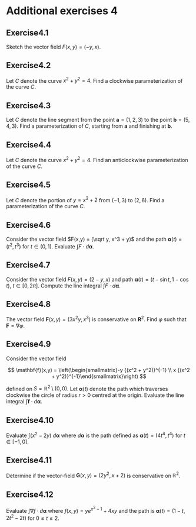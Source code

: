 # Additional exercises 4

<!--@include: ./pages/notation.md-->

## Exercise

Sketch the vector field $F(x,y) = (-y,x)$.

## Exercise

Let $C$ denote the curve $x^2 + y^2 = 4$. Find a clockwise parameterization of the curve $C$.

## Exercise

Let $C$ denote the line segment from the point $\mathbf{a} = (1,2,3)$ to the point $\mathbf{b} = (5,4,3)$. Find a parameterization of $C$, starting from $\mathbf{a}$ and finishing at $\mathbf{b}$.

## Exercise

Let $C$ denote the curve $x^2 + y^2 = 4$. Find an anticlockwise parameterization of the curve $C$.

## Exercise

Let $C$ denote the portion of $y = x^2 + 2$ from $(−1,3)$ to $(2,6)$. Find a parameterization of the curve $C$.

## Exercise

Consider the vector field $F(x,y) = (\sqrt y, x^3 + y)$ and the path $\boldsymbol{\alpha}(t)= (t^2,t^3)$ for $t \in (0,1)$. Evaluate $\int F \cdot d\boldsymbol{\alpha}$.

## Exercise

Consider the vector field $F(x,y) = (2 - y, x)$ and path $\boldsymbol{\alpha}(t) = (t-\sin t, 1-\cos t)$, $t\in [0,2\pi]$. Compute the line integral $\int F \cdot d\boldsymbol{\alpha}$.

## Exercise

The vector field $\mathbf{F}(x,y) = \left(3 x^2 y, x^3\right)$ is conservative on $\mathbf{R}^2$. Find $\varphi$ such that $\mathbf{F} = \nabla \varphi$.

## Exercise

Consider the vector field

$$
\mathbf{f}(x,y) = \left(\begin{smallmatrix}-y {(x^2 + y^2)}^{-1} \\ x {(x^2 + y^2)}^{-1}\end{smallmatrix}\right)
$$

defined on $S = \mathbb{R}^2 \setminus (0,0)$.
Let $\boldsymbol{\alpha}(t)$ denote the path which traverses clockwise the circle of radius $r>0$ centred at the origin.
Evaluate the line integral $\int \mathbf{f} \cdot d\boldsymbol{\alpha}$.

## Exercise

Evaluate $\int (x^2−2y) \ d\boldsymbol{\alpha}$ where $d\boldsymbol{\alpha}$ is the path defined as $\boldsymbol{\alpha}(t)=(4t^4,t^4)$ for $t\in[-1,0]$.

## Exercise

Determine if the vector-field $\mathbf{G}(x,y) = (2y^2, x+2)$ is conservative on $\mathbb{R}^2$.

## Exercise

Evaluate $\int \nabla f \cdot d\boldsymbol{\alpha}$ where $f(x,y) = ye^{x^2 − 1} + 4xy$ and the path is $\boldsymbol{\alpha}(t) = (1 − t, 2t^2 − 2t)$ for $0 \leq t \leq 2$.

<style scoped>
h1 {
    counter-reset: h2
}
h2:after {
    counter-increment: h2;
    content: "4." counter(h2) 
}
</style>
